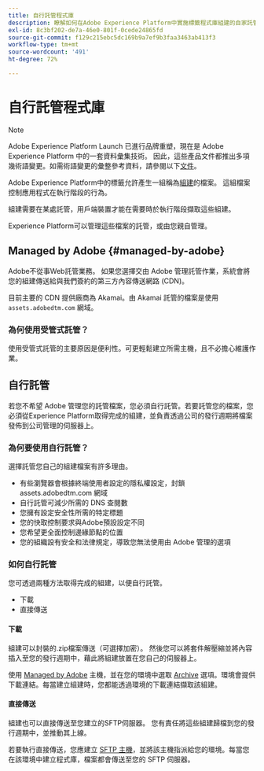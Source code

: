 ```yaml
---
title: 自行託管程式庫
description: 瞭解如何在Adobe Experience Platform中實施標籤程式庫組建的自家託管。
exl-id: 8c3bf202-de7a-46e0-801f-0cede24865fd
source-git-commit: f129c215ebc5dc169b9a7ef9b3faa3463ab413f3
workflow-type: tm+mt
source-wordcount: '491'
ht-degree: 72%

---
```


# 自行託管程式庫

>[!NOTE]
>
>Adobe Experience Platform Launch 已進行品牌重塑，現在是 Adobe Experience Platform 中的一套資料彙集技術。 因此，這些產品文件都推出多項幾術語變更。如需術語變更的彙整參考資料，請參閱以下[文件](../../../term-updates.md)。

Adobe Experience Platform中的標籤允許產生一組稱為[組建](../builds.md)的檔案。 這組檔案控制應用程式在執行階段的行為。

組建需要在某處託管，用戶端裝置才能在需要時於執行階段擷取這些組建。

Experience Platform可以管理這些檔案的託管，或由您親自管理。

## Managed by Adobe {#managed-by-adobe}

Adobe不從事Web託管業務。 如果您選擇交由 Adobe 管理託管作業，系統會將您的組建傳送給與我們簽約的第三方內容傳送網路 (CDN)。

目前主要的 CDN 提供廠商為 Akamai。由 Akamai 託管的檔案是使用 `assets.adobedtm.com` 網域。

### 為何使用受管式託管？

使用受管式託管的主要原因是便利性。可更輕鬆建立所需主機，且不必擔心維護作業。

## 自行託管

若您不希望 Adobe 管理您的託管檔案，您必須自行託管。若要託管您的檔案，您必須從Experience Platform取得完成的組建，並負責透過公司的發行週期將檔案發佈到公司管理的伺服器上。

### 為何要使用自行託管？

選擇託管您自己的組建檔案有許多理由。

* 有些瀏覽器會根據終端使用者設定的隱私權設定，封鎖 assets.adobedtm.com 網域
* 自行託管可減少所需的 DNS 查閱數
* 您擁有設定安全性所需的特定標題
* 您的快取控制要求與Adobe預設設定不同
* 您希望更全面控制邊緣節點的位置
* 您的組織設有安全和法律規定，導致您無法使用由 Adobe 管理的選項

### 如何自行託管

您可透過兩種方法取得完成的組建，以便自行託管。

* 下載
* 直接傳送

#### 下載

組建可以封裝的.zip檔案傳送（可選擇加密）。 然後您可以將套件解壓縮並將內容插入至您的發行週期中，藉此將組建放置在您自己的伺服器上。

使用 [Managed by Adobe](self-hosting-libraries.md) 主機，並在您的環境中選取 [Archive](../environments.md) 選項。環境會提供下載連結。每當建立組建時，您都能透過環境的下載連結擷取該組建。

#### 直接傳送

組建也可以直接傳送至您建立的SFTP伺服器。 您有責任將這些組建歸檔到您的發行週期中，並推動其上線。

若要執行直接傳送，您應建立 [SFTP 主機](sftp-host.md)，並將該主機指派給您的環境。每當您在該環境中建立程式庫，檔案都會傳送至您的 SFTP 伺服器。
